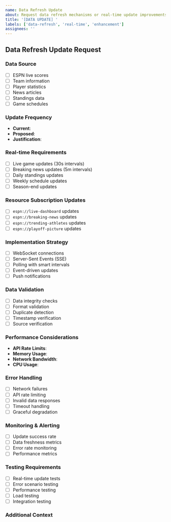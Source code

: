 ```yaml
---
name: Data Refresh Update
about: Request data refresh mechanisms or real-time update improvements
title: '[DATA UPDATE] '
labels: ['data-refresh', 'real-time', 'enhancement']
assignees: ''
---
```


## Data Refresh Update Request

### Data Source
- [ ] ESPN live scores
- [ ] Team information
- [ ] Player statistics
- [ ] News articles
- [ ] Standings data
- [ ] Game schedules

### Update Frequency
- **Current**: 
- **Proposed**: 
- **Justification**: 

### Real-time Requirements
- [ ] Live game updates (30s intervals)
- [ ] Breaking news updates (5m intervals)
- [ ] Daily standings updates
- [ ] Weekly schedule updates
- [ ] Season-end updates

### Resource Subscription Updates
- [ ] `espn://live-dashboard` updates
- [ ] `espn://breaking-news` updates
- [ ] `espn://trending-athletes` updates
- [ ] `espn://playoff-picture` updates

### Implementation Strategy
- [ ] WebSocket connections
- [ ] Server-Sent Events (SSE)
- [ ] Polling with smart intervals
- [ ] Event-driven updates
- [ ] Push notifications

### Data Validation
- [ ] Data integrity checks
- [ ] Format validation
- [ ] Duplicate detection
- [ ] Timestamp verification
- [ ] Source verification

### Performance Considerations
- **API Rate Limits**: 
- **Memory Usage**: 
- **Network Bandwidth**: 
- **CPU Usage**: 

### Error Handling
- [ ] Network failures
- [ ] API rate limiting
- [ ] Invalid data responses
- [ ] Timeout handling
- [ ] Graceful degradation

### Monitoring & Alerting
- [ ] Update success rate
- [ ] Data freshness metrics
- [ ] Error rate monitoring
- [ ] Performance metrics

### Testing Requirements
- [ ] Real-time update tests
- [ ] Error scenario testing
- [ ] Performance testing
- [ ] Load testing
- [ ] Integration testing

### Additional Context
<!-- Any other relevant information about the data refresh requirements -->
